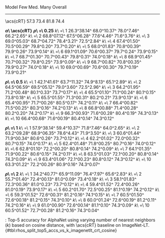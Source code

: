 Model                       Few         Med.         Many      Overall
------------------  -----------  -----------  -----------  -----------
\acs{cRT}                  57.3         73.4         81.8         74.4
<!--  -->
**_α_\ \acs{cRT}**
**_ρ_\ =\ 0.25**
_k_\ =\ 1           26.3^38.14^  68.0^10.37^   78.0^7.46^   66.2^2.65^
_k_\ =\ 2           68.8^07.12^  67.5^06.28^   77.6^4.46^   71.6^3.76^
_k_\ =\ 3           69.0^05.03^  68.7^04.72^   78.4^3.21^   72.5^2.84^
_k_\ =\ 4           67.4^01.50^  70.5^00.29^   79.8^0.20^   73.7^0.20^
_k_\ =\ 5           68.0^01.83^  70.8^00.39^   79.9^0.26^   73.9^0.14^
_k_\ =\ 6           69.1^01.09^  70.6^00.37^   79.7^0.24^   73.9^0.15^
_k_\ =\ 7           68.7^01.30^  70.7^00.43^   79.8^0.31^   74.0^0.18^
_k_\ =\ 8           68.9^01.45^  70.7^00.32^   79.8^0.25^   73.9^0.09^
_k_\ =\ 9           68.7^00.82^  70.8^00.35^   79.9^0.27^   74.0^0.18^
_k_\ =\ 10          69.0^00.69^  70.6^00.30^   79.7^0.19^   73.9^0.21^
<!--  -->
**_ρ_\ =\ 0.5**
_k_\ =\ 1           42.1^41.61^  63.7^11.32^   74.9^8.13^   65.1^2.89^
_k_\ =\ 2           64.5^06.59^  69.5^05.12^   79.0^3.60^   72.5^2.96^
_k_\ =\ 3           64.2^01.95^  71.2^00.48^   80.1^0.33^   73.7^0.17^
_k_\ =\ 4           65.5^01.10^  71.1^00.24^   80.1^0.15^   73.8^0.18^
_k_\ =\ 5           65.5^01.55^  71.3^00.31^   80.2^0.21^   73.9^0.13^
_k_\ =\ 6           65.4^00.95^  71.7^00.26^   80.5^0.17^   74.2^0.11^
_k_\ =\ 7           66.4^00.82^  71.5^00.25^   80.3^0.16^   74.2^0.13^
_k_\ =\ 8           66.8^00.88^  71.4^00.28^   80.2^0.20^   74.2^0.17^
_k_\ =\ 9           66.3^00.93^  71.6^00.28^   80.4^0.19^   74.3^0.13^
_k_\ =\ 10          66.4^00.68^  71.6^00.19^   80.4^0.14^   74.3^0.12^
<!--  -->
**_ρ_\ =\ 1**
_k_\ =\ 1           57.9^38.14^  59.4^10.37^   71.8^7.46^   64.0^2.65^
_k_\ =\ 2           63.2^09.28^  68.9^06.35^   78.6^4.43^   71.9^3.50^
_k_\ =\ 3           60.6^01.44^  71.9^00.34^   80.6^0.26^   73.7^0.12^
_k_\ =\ 4           62.2^01.02^  72.0^00.32^   80.7^0.15^   74.0^0.17^
_k_\ =\ 5           62.4^01.48^  71.8^00.25^   80.7^0.16^   74.0^0.12^
_k_\ =\ 6           62.8^01.10^  72.2^00.20^   80.8^0.14^   74.2^0.09^
_k_\ =\ 7           64.1^01.35^  71.9^00.22^   80.6^0.15^   74.2^0.11^
_k_\ =\ 8           63.5^01.03^  72.1^00.20^   80.8^0.14^   74.3^0.09^
_k_\ =\ 9           63.4^01.06^  72.1^00.23^   80.8^0.12^   74.3^0.12^
_k_\ =\ 10          63.3^01.22^  72.2^00.26^   80.9^0.16^   74.3^0.07^
<!--  -->
**_ρ_\ =\ 2**
_k_\ =\ 1           34.2^40.77^  65.9^11.09^   76.4^7.97^   65.6^2.83^
_k_\ =\ 2           55.7^01.40^  72.4^00.13^   81.0^0.09^   73.4^0.18^
_k_\ =\ 3           58.1^01.83^  72.3^00.36^   81.0^0.23^   73.7^0.12^
_k_\ =\ 4           59.4^01.52^  72.4^00.26^   81.0^0.19^   73.9^0.17^
_k_\ =\ 5           60.2^01.70^  72.5^00.25^   81.1^0.19^   74.2^0.12^
_k_\ =\ 6           59.3^01.52^  72.6^00.31^   81.2^0.16^   74.1^0.15^
_k_\ =\ 7           60.5^01.50^  72.6^00.18^   81.2^0.15^   74.3^0.10^
_k_\ =\ 8           60.0^01.24^  72.6^00.19^   81.2^0.11^   74.2^0.16^
_k_\ =\ 9           61.0^00.90^  72.6^00.14^   81.1^0.10^   74.3^0.09^
_k_\ =\ 10          60.5^01.52^  72.7^00.28^   81.2^0.16^   74.3^0.04^

: Top-5 accuracy for AlphaNet using varying number of nearest neighbors (_k_) based on cosine distance, with \acs{cRT} baseline on ImageNet-LT. {#tbl:rhos_split_top5_accs_vs_k_imagenetlt_crt_cosine}
